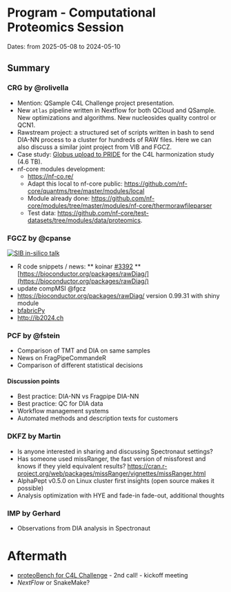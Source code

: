 # Program - Computational Proteomics Session


Dates: from 2025-05-08 to 2024-05-10<br>


## Summary

### CRG by @rolivella

* Mention: QSample C4L Challenge project presentation. 
* New `atlas` pipeline written in Nextflow for both QCloud and QSample. New optimizations and algorithms. New nucleosides quality control or QCN1. 
* Rawstream project: a structured set of scripts written in bash to send DIA-NN process to a cluster for hundreds of RAW files. Here we can also discuss a similar joint project from VIB and FGCZ.
* Case study: [Globus upload to PRIDE](https://www.ebi.ac.uk/pride/markdownpage/globus) for the C4L harmonization study (4.6 TB).
* nf-core modules development:
   * https://nf-co.re/
   * Adapt this local to nf-core public: https://github.com/nf-core/quantms/tree/master/modules/local
   * Module already done: https://github.com/nf-core/modules/tree/master/modules/nf-core/thermorawfileparser  
   * Test data: https://github.com/nf-core/test-datasets/tree/modules/data/proteomics.  

### FGCZ by @cpanse

[![SIB in-silico talk](https://img.youtube.com/vi/acDiXq2xbOw/1.jpg)](https://www.youtube.com/watch?v=acDiXq2xbOw)

* R code snippets / news:
** koinar [#3392](https://github.com/Bioconductor/Contributions/issues/3392)
** [https://bioconductor.org/packages/rawDiag/](https://bioconductor.org/packages/rawDiag/)
* update compMSI @fgcz
* https://bioconductor.org/packages/rawDiag/ version 0.99.31 with shiny module
* [bfabricPy](https://github.com/fgcz/bfabricPy)
* http://ib2024.ch


### PCF by @fstein
* Comparison of TMT and DIA on same samples
* News on FragPipeCommandeR
* Comparison of different statistical decisions

#### Discussion points
* Best practice: DIA-NN vs Fragpipe DIA-NN
* Best practice: QC for DIA data
* Workflow management systems
* Automated methods and description texts for customers

### DKFZ by Martin
* Is anyone interested in sharing and discussing Spectronaut settings?
* Has someone used missRanger, the fast version of missforest and knows if they yield equivalent results?
https://cran.r-project.org/web/packages/missRanger/vignettes/missRanger.html
* AlphaPept v0.5.0 on Linux cluster first insights (open source makes it possible)
* Analysis optimization with HYE and fade-in fade-out, additional thoughts

### IMP by Gerhard
* Observations from DIA analysis in Spectronaut

# Aftermath 
* [proteoBench for C4L Challenge](http://fgcz-ms.uzh.ch/~cpanse/202403_C4LChallengeProject-proteomics-proteoBench.pdf)  - 2nd call! - kickoff meeting
* *NextFlow* or SnakeMake?
